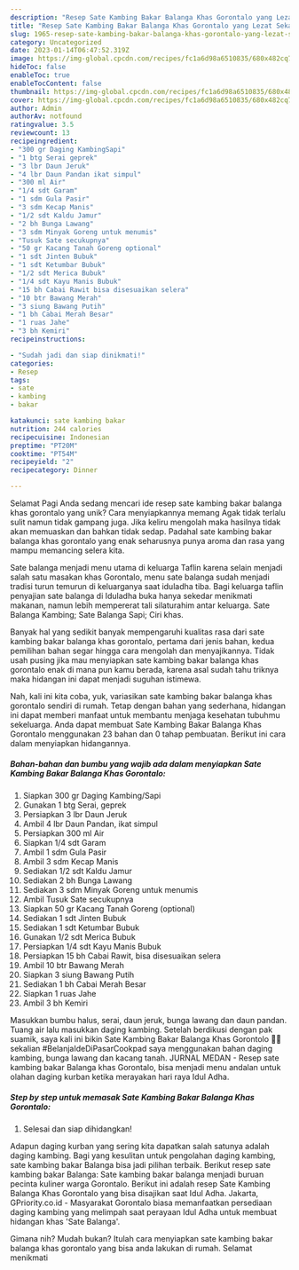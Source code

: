 ```yaml
---
description: "Resep Sate Kambing Bakar Balanga Khas Gorontalo yang Lezat Sekali, Sempurna"
title: "Resep Sate Kambing Bakar Balanga Khas Gorontalo yang Lezat Sekali, Sempurna"
slug: 1965-resep-sate-kambing-bakar-balanga-khas-gorontalo-yang-lezat-sekali-sempurna
category: Uncategorized
date: 2023-01-14T06:47:52.319Z
image: https://img-global.cpcdn.com/recipes/fc1a6d98a6510835/680x482cq70/sate-kambing-bakar-balanga-khas-gorontalo-foto-resep-utama.jpg
hideToc: false
enableToc: true
enableTocContent: false
thumbnail: https://img-global.cpcdn.com/recipes/fc1a6d98a6510835/680x482cq70/sate-kambing-bakar-balanga-khas-gorontalo-foto-resep-utama.jpg
cover: https://img-global.cpcdn.com/recipes/fc1a6d98a6510835/680x482cq70/sate-kambing-bakar-balanga-khas-gorontalo-foto-resep-utama.jpg
author: Admin
authorAv: notfound
ratingvalue: 3.5
reviewcount: 13
recipeingredient:
- "300 gr Daging KambingSapi"
- "1 btg Serai geprek"
- "3 lbr Daun Jeruk"
- "4 lbr Daun Pandan ikat simpul"
- "300 ml Air"
- "1/4 sdt Garam"
- "1 sdm Gula Pasir"
- "3 sdm Kecap Manis"
- "1/2 sdt Kaldu Jamur"
- "2 bh Bunga Lawang"
- "3 sdm Minyak Goreng untuk menumis"
- "Tusuk Sate secukupnya"
- "50 gr Kacang Tanah Goreng optional"
- "1 sdt Jinten Bubuk"
- "1 sdt Ketumbar Bubuk"
- "1/2 sdt Merica Bubuk"
- "1/4 sdt Kayu Manis Bubuk"
- "15 bh Cabai Rawit bisa disesuaikan selera"
- "10 btr Bawang Merah"
- "3 siung Bawang Putih"
- "1 bh Cabai Merah Besar"
- "1 ruas Jahe"
- "3 bh Kemiri"
recipeinstructions:

- "Sudah jadi dan siap dinikmati!"
categories:
- Resep
tags:
- sate
- kambing
- bakar

katakunci: sate kambing bakar 
nutrition: 244 calories
recipecuisine: Indonesian
preptime: "PT20M"
cooktime: "PT54M"
recipeyield: "2"
recipecategory: Dinner

---
```



Selamat Pagi Anda sedang mencari ide resep sate kambing bakar balanga khas gorontalo yang unik? Cara menyiapkannya memang Agak tidak terlalu sulit namun tidak gampang juga. Jika keliru mengolah maka hasilnya tidak akan memuaskan dan bahkan tidak sedap. Padahal sate kambing bakar balanga khas gorontalo yang enak seharusnya punya aroma dan rasa yang mampu memancing selera kita.


Sate balanga menjadi menu utama di keluarga Taflin karena selain menjadi salah satu masakan khas Gorontalo, menu sate balanga sudah menjadi tradisi turun temurun di keluarganya saat iduladha tiba. Bagi keluarga taflin penyajian sate balanga di Iduladha buka hanya sekedar menikmati makanan, namun lebih mempererat tali silaturahim antar keluarga. Sate Balanga Kambing; Sate Balanga Sapi; Ciri khas.

Banyak hal yang sedikit banyak mempengaruhi kualitas rasa dari sate kambing bakar balanga khas gorontalo, pertama dari jenis bahan, kedua pemilihan bahan segar hingga cara mengolah dan menyajikannya. Tidak usah pusing jika mau menyiapkan sate kambing bakar balanga khas gorontalo enak di mana pun kamu berada, karena asal sudah tahu triknya maka hidangan ini dapat menjadi suguhan istimewa.


Nah, kali ini kita coba, yuk, variasikan sate kambing bakar balanga khas gorontalo sendiri di rumah. Tetap dengan bahan yang sederhana, hidangan ini dapat memberi manfaat untuk membantu menjaga kesehatan tubuhmu sekeluarga. Anda dapat membuat Sate Kambing Bakar Balanga Khas Gorontalo menggunakan 23 bahan dan 0 tahap pembuatan. Berikut ini cara dalam menyiapkan hidangannya.

<!--inarticleads1-->

##### Bahan-bahan dan bumbu yang wajib ada dalam menyiapkan Sate Kambing Bakar Balanga Khas Gorontalo:

1. Siapkan 300 gr Daging Kambing/Sapi
1. Gunakan 1 btg Serai, geprek
1. Persiapkan 3 lbr Daun Jeruk
1. Ambil 4 lbr Daun Pandan, ikat simpul
1. Persiapkan 300 ml Air
1. Siapkan 1/4 sdt Garam
1. Ambil 1 sdm Gula Pasir
1. Ambil 3 sdm Kecap Manis
1. Sediakan 1/2 sdt Kaldu Jamur
1. Sediakan 2 bh Bunga Lawang
1. Sediakan 3 sdm Minyak Goreng untuk menumis
1. Ambil Tusuk Sate secukupnya
1. Siapkan 50 gr Kacang Tanah Goreng (optional)
1. Sediakan 1 sdt Jinten Bubuk
1. Sediakan 1 sdt Ketumbar Bubuk
1. Gunakan 1/2 sdt Merica Bubuk
1. Persiapkan 1/4 sdt Kayu Manis Bubuk
1. Persiapkan 15 bh Cabai Rawit, bisa disesuaikan selera
1. Ambil 10 btr Bawang Merah
1. Siapkan 3 siung Bawang Putih
1. Sediakan 1 bh Cabai Merah Besar
1. Siapkan 1 ruas Jahe
1. Ambil 3 bh Kemiri


Masukkan bumbu halus, serai, daun jeruk, bunga lawang dan daun pandan. Tuang air lalu masukkan daging kambing. Setelah berdikusi dengan pak suamik, saya kali ini bikin Sate Kambing Bakar Balanga Khas Gorontolo 🤤🤤 sekalian #BelanjaIdeDiPasarCookpad saya menggunakan bahan daging kambing, bunga lawang dan kacang tanah. JURNAL MEDAN - Resep sate kambing bakar Balanga khas Gorontalo, bisa menjadi menu andalan untuk olahan daging kurban ketika merayakan hari raya Idul Adha. 

<!--inarticleads2-->

##### Step by step untuk memasak Sate Kambing Bakar Balanga Khas Gorontalo:


1. Selesai dan siap dihidangkan!

Adapun daging kurban yang sering kita dapatkan salah satunya adalah daging kambing. Bagi yang kesulitan untuk pengolahan daging kambing, sate kambing bakar Balanga bisa jadi pilihan terbaik. Berikut resep sate kambing bakar Balanga: Sate kambing bakar balanga menjadi buruan pecinta kuliner warga Gorontalo. Berikut ini adalah resep Sate Kambing Balanga Khas Gorontalo yang bisa disajikan saat Idul Adha. Jakarta, GPriority.co.id - Masyarakat Gorontalo biasa memanfaatkan persediaan daging kambing yang melimpah saat perayaan Idul Adha untuk membuat hidangan khas &#39;Sate Balanga&#39;. 

Gimana nih? Mudah bukan? Itulah cara menyiapkan sate kambing bakar balanga khas gorontalo yang bisa anda lakukan di rumah. Selamat menikmati
